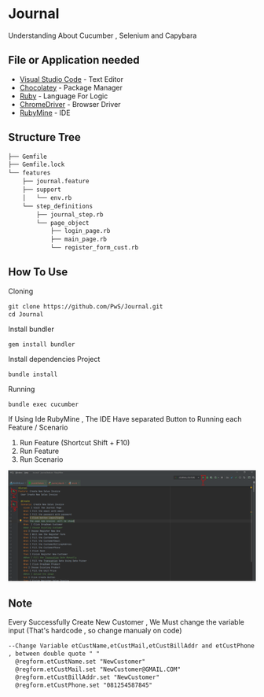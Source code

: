 # Journal
Understanding About Cucumber , Selenium and Capybara

## File or Application needed
* [Visual Studio Code](https://code.visualstudio.com/) - Text Editor
* [Chocolatey](https://chocolatey.org/) - Package Manager
* [Ruby](https://rubyinstaller.org/downloads/) - Language For Logic
* [ChromeDriver](https://chromedriver.chromium.org/downloads) - Browser Driver
* [RubyMine](https://www.jetbrains.com/ruby/) - IDE

## Structure Tree
```bash
├── Gemfile
├── Gemfile.lock
└── features
    ├── journal.feature
    ├── support 
    │   └── env.rb
    └── step_definitions
        ├── journal_step.rb
        └── page_object
            ├── login_page.rb
            ├── main_page.rb
            └── register_form_cust.rb
```

## How To Use
Cloning
```
git clone https://github.com/PwS/Journal.git
cd Journal
```

Install bundler
```
gem install bundler
```

Install dependencies Project
```
bundle install
```
Running
```
bundle exec cucumber
```

If Using Ide RubyMine , The IDE Have separated Button to Running each Feature / Scenario
1. Run Feature (Shortcut Shift + F10)
2. Run Feature
3. Run Scenario
<img src="RubyMine.PNG" alt="drawing" width="800"/>


## Note
Every Successfully Create New Customer , We Must change the variable input (That's hardcode , so change manualy on code)

```
--Change Variable etCustName,etCustMail,etCustBillAddr and etCustPhone , between double quote " "
  @regform.etCustName.set "NewCustomer"
  @regform.etCustMail.set "NewCustomer@GMAIL.COM"
  @regform.etCustBillAddr.set "NewCustomer"
  @regform.etCustPhone.set "081254587845"
```


